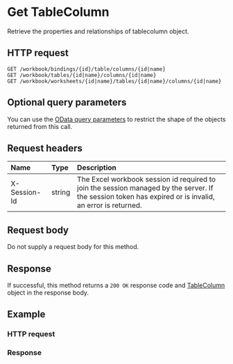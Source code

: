 # Get TableColumn

Retrieve the properties and relationships of tablecolumn object.
## HTTP request
```http
GET /workbook/bindings/{id}/table/columns/{id|name}
GET /workbook/tables/{id|name}/columns/{id|name}
GET /workbook/worksheets/{id|name}/tables/{id|name}/columns/{id|name}
```

## Optional query parameters
You can use the [OData query parameters](odata-optional-query-parameters.md) to restrict the shape of the objects returned from this call.
## Request headers
| Name       | Type | Description|
|:-----------|:------|:----------|
| X-Session-Id   | string  | The Excel workbook session id required to join the session managed by the server. If the session token has expired or is invalid, an error is returned.|

## Request body
Do not supply a request body for this method.
## Response
If successful, this method returns a `200 OK` response code and [TableColumn](../resources/tablecolumn.md) object in the response body.
## Example
### HTTP request
### Response
